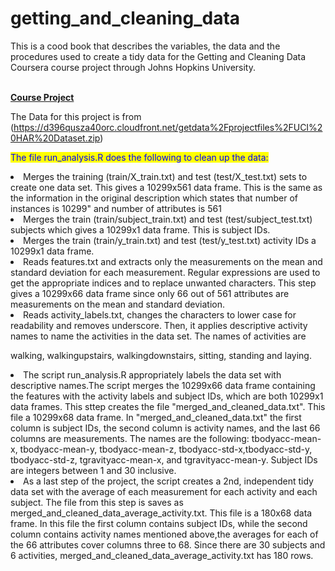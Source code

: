 # getting_and_cleaning_data

This is a cood book that describes the variables, the data and the procedures used to create a tidy data for the Getting and Cleaning Data Coursera course project through Johns Hopkins University.
              <br/>
              <br/>
  
  <strong> <u>Course Project</u></strong>
     <br/>
 
  
 The Data for this project is from (https://d396qusza40orc.cloudfront.net/getdata%2Fprojectfiles%2FUCI%20HAR%20Dataset.zip)
 
 
 <mark style="color:blue">The file run_analysis.R does the following to clean up the data:</mark>

 <li> Merges the training (train/X_train.txt) and test (test/X_test.txt) sets to create one data set. This gives a 10299x561 data frame. This is the same as the information in the original description which states that number of instances is 10299" and number of attributes is 561 </li>
 
 <li> Merges the train (train/subject_train.txt) and test (test/subject_test.txt) subjects which gives a 10299x1 data frame. This is subject IDs.</li>
 
 <li> Merges the train (train/y_train.txt) and test (test/y_test.txt) activity IDs a 10299x1 data frame.</li>

 <li> Reads features.txt and extracts only the measurements on the mean and standard deviation for each measurement. Regular expressions are  used to get the appropriate indices and to replace unwanted characters. This step gives a 10299x66 data frame since only 66 out of 561 attributes are measurements on the mean and standard deviation.</li>
 
 <li> Reads activity_labels.txt, changes the characters to lower case for readability and removes underscore. Then, it applies descriptive activity names to name the activities in the data set. The names of activities are 
 
walking, walkingupstairs, walkingdownstairs, sitting, standing and laying.</li>
 
 
<li>The script run_analysis.R appropriately labels the data set with descriptive names.The script merges the 10299x66 data frame containing the features with the activity labels and subject IDs, which are both 10299x1 data frames. This sttep creates the file "merged_and_cleaned_data.txt". This file a 10299x68 data frame. In "merged_and_cleaned_data.txt" the first column is subject IDs, the second column is activity names, and the last 66 columns are measurements. The names are the following: tbodyacc-mean-x, tbodyacc-mean-y, tbodyacc-mean-z, tbodyacc-std-x,tbodyacc-std-y, tbodyacc-std-z, tgravityacc-mean-x, and tgravityacc-mean-y. Subject IDs are integers between 1 and 30 inclusive.</li>
 
 <li> As a last step of the project, the script creates a 2nd, independent tidy data set with the average of each measurement for each activity and each subject. The file from this step is saves as merged_and_cleaned_data_average_activity.txt. This file is a 180x68 data frame. In this file the first column contains subject IDs, while the second column contains activity names mentioned above,the averages for each of the 66 attributes cover columns three to 68. Since there are 30 subjects and 6 activities, merged_and_cleaned_data_average_activity.txt has 180 rows.</li>